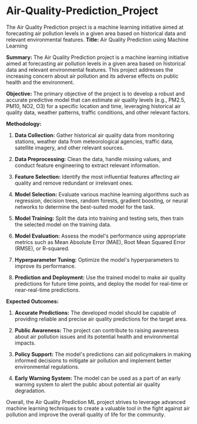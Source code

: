# Air-Quality-Prediction_Project
The Air Quality Prediction project is a machine learning initiative aimed at forecasting air pollution levels in a given area based on historical data and relevant environmental features. 
**Title:** Air Quality Prediction using Machine Learning

**Summary:** The Air Quality Prediction project is a machine learning initiative aimed at forecasting air pollution levels in a given area based on historical data and relevant environmental features. This project addresses the increasing concern about air pollution and its adverse effects on public health and the environment.

**Objective:** The primary objective of the project is to develop a robust and accurate predictive model that can estimate air quality levels (e.g., PM2.5, PM10, NO2, O3) for a specific location and time, leveraging historical air quality data, weather patterns, traffic conditions, and other relevant factors.

**Methodology:**

1. **Data Collection:** Gather historical air quality data from monitoring stations, weather data from meteorological agencies, traffic data, satellite imagery, and other relevant sources.

2. **Data Preprocessing:** Clean the data, handle missing values, and conduct feature engineering to extract relevant information.

3. **Feature Selection:** Identify the most influential features affecting air quality and remove redundant or irrelevant ones.

4. **Model Selection:** Evaluate various machine learning algorithms such as regression, decision trees, random forests, gradient boosting, or neural networks to determine the best-suited model for the task.

5. **Model Training:** Split the data into training and testing sets, then train the selected model on the training data.

6. **Model Evaluation:** Assess the model's performance using appropriate metrics such as Mean Absolute Error (MAE), Root Mean Squared Error (RMSE), or R-squared.

7. **Hyperparameter Tuning:** Optimize the model's hyperparameters to improve its performance.

8. **Prediction and Deployment:** Use the trained model to make air quality predictions for future time points, and deploy the model for real-time or near-real-time predictions.

**Expected Outcomes:**

1. **Accurate Predictions:** The developed model should be capable of providing reliable and precise air quality predictions for the target area.

2. **Public Awareness:** The project can contribute to raising awareness about air pollution issues and its potential health and environmental impacts.

3. **Policy Support:** The model's predictions can aid policymakers in making informed decisions to mitigate air pollution and implement better environmental regulations.

4. **Early Warning System:** The model can be used as a part of an early warning system to alert the public about potential air quality degradation.

Overall, the Air Quality Prediction ML project strives to leverage advanced machine learning techniques to create a valuable tool in the fight against air pollution and improve the overall quality of life for the community.
